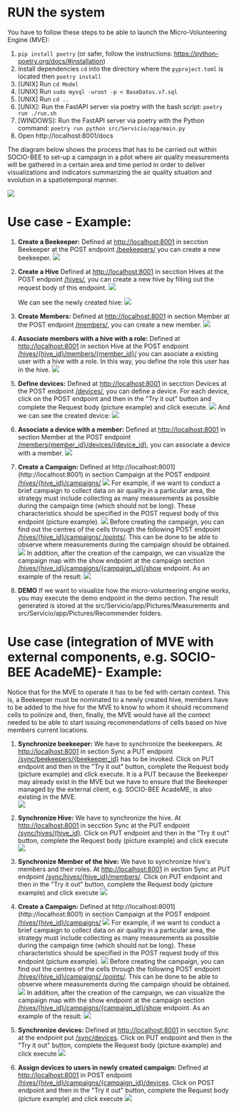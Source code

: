 # RUN the system 

You have to follow these steps to be able to launch the Micro-Volunteering Engine (MVE): 
1. `pip install poetry` (or safer, follow the instructions: https://python-poetry.org/docs/#installation)
2. Install dependencies `cd` into the directory where the `pyproject.toml` is located then `poetry install`
3. [UNIX] Run `cd Model` 
4. [UNIX] Run `sudo mysql -uroot -p < BaseDatos.v7.sql`
5. [UNIX] Run `cd ..`
6. [UNIX]: Run the FastAPI server via poetry with the bash script: `poetry run ./run.sh`
6. [WINDOWS]: Run the FastAPI server via poetry with the Python command: `poetry run python src/Servicio/app/main.py`
7. Open http://localhost:8001/docs 

The diagram below shows the process that has to be carried out within SOCIO-BEE to set-up a campaign in a pilot where air quality measurements will be gathered in a certain area and time period in order to deliver visualizations and indicators summarizing the air quality situation and evolution in a spatiotemporal manner. 

![](./Picture_readme/QueenBeesWorkflow.drawio.png)

# Use case - Example: 

1. **Create a Beekeeper:**  Defined at [http://localhost:8001](http://localhost:8001) in secction Beekeeper at the POST endpoint [/beekeepers/](http://localhost:8001/docs#/BeeKeepers/create_beekeeper_beekeepers__post) you can create a new beekeeper. 
    ![](./Picture_readme/create_beekeeper_real.png)

2. **Create a Hive** Defined at [http://localhost:8001](http://localhost:8001) in secction Hives at the POST endpoint [/hives/](http://localhost:8001/docs#/Hives/create_hive_hives__post), you can create a new hive by filling out the request body of this endpoint. 
    ![](./Picture_readme/Hive_post.PNG)
    
    We can see the newly created hive: 
    ![](./Picture_readme/hive_zaragoza.PNG)

3. **Create Members:** Defined at [http://localhost:8001](http://localhost:8001) in section Member at the POST endpoint [/members/](http://localhost:8001/docs#/Members/create_member_members__post), you can create a new member. 
    ![](./Picture_readme/Member_post.PNG)
    

4. **Associate members with a hive with a role:** Defined at [http://localhost:8001](http://localhost:8001) in section Hive at the POST endpoint [/hives/{hive_id}/members/{member_id}/](http://localhost:8001/docs#/Hives/associate_existing_member_with_a_hive_with_specific_role_hives__hive_id__members__member_id___post) you can asociate a existing user with a hive with a role. In this way, you define the role this user has in the hive. 
![](./Picture_readme/associete_user_with_role.png)

5. **Define devices:**  Defined at [http://localhost:8001](http://localhost:8001) in secction Devices at the POST endpoint [/devices/](http://localhost:8001/docs#/Device), you can define a device. For each device, click on the POST endpoint and then in the "Try it out" button and complete the Request body (picture example) and click execute. 
![](./Picture_readme/Device_post.PNG)
And we can see the created device: 
![](./Picture_readme/Device_result.PNG)

6. **Associate a device with a member:** Defined at [http://localhost:8001](http://localhost:8001) in section Member at the POST endpoint [/members{member_id}/devices/{device_id}](http://localhost:8001/docs#/Members/create_member_device_members_member_id__devices__device_id__post), you can associate a device with a member. 
![](./Picture_readme/device_member.PNG)

7. **Create a Campaign:** Defined at http://localhost:8001](http://localhost:8001) in section Campaign at the POST endpoint [/hives/{hive_id}/campaigns/](http://localhost:8001/docs#/Campaigns/create_campaign_hives__hive_id__campaigns__post)
    ![](./Picture_readme/Campaign_section.PNG)
   For example, if we want to conduct a brief campaign to collect data on air quality in a particular area, the strategy must include collecting as many measurements as possible during the campaign time (which should not be long). These characteristics should be specified in the POST request body of this endpoint (picture example).
    ![](./Picture_readme/Sync/create_campaign.PNG)
    Before creating the campaign, you can find out the centres of the cells through the following POST endpoint    [/hives/{hive_id}/campaigns/
    /points/](http://localhost:8001/docs#/Sync/create_points_of_campaign_points__post). This can be done to be able to observe where measurements during the campaign should be obtained.
    ![](./Picture_readme/Sync/Create_points.png)
    In addition, after the creation of the campaign, we can visualize the campaign map with the show endpoint at the campaign section [/hives/{hive_id}/campaigns/{campaign_id}/show](http://localhost:8001/docs#/Campaigns/show_a_campaign_hives__hive_id__campaigns__campaign_id__show_get) endpoint. As an example of the result: 
    ![](./Picture_readme/Campaign_show.PNG)



8. **DEMO** If we want to visualize how the micro-volunteering engine works, you may execute the demo endpoint in the demo section. The result generated is stored at the src/Servicio/app/Pictures/Measurements and src/Servicio/app/Pictures/Recommender folders. 


# Use case (integration of MVE with external components, e.g. SOCIO-BEE AcadeME)- Example: 

Notice that for the MVE to operate it has to be fed with certain context. This is, a Beekeeper must be nominated to a newly created hive, members have to be added to the hive for the MVE to know to whom it should recommend cells to polinize and, then, finally, the MVE would have all the context needed to be able to start issuing recommendations of cells based on hive members current locations. 

1. **Synchronize beekeeper:** We have to synchronize the beekeepers. 
At [http://localhost:8001](http://localhost:8001) in section Sync a PUT endpoint [/sync/beekeepers/{beekeeper_id}](http://localhost:8001/docs#/Sync/put_a_beekeeper_sync_beekeepers__beekeeper_id__put) has to be invoked. Click on PUT endpoint and then in the "Try it out" button, complete the Request body (picture example) and click execute. It is a PUT because the Beekeeper may already exist in the MVE but we have to ensure that the Beekeeper managed by the external client, e.g. SOCIO-BEE AcadeME, is also existing in the MVE.  
    ![](./Picture_readme/Sync/create_beekeeper.png)

2. **Synchronize Hive:** We have to synchronize the hive. At [http://localhost:8001](http://localhost:8001) in secction Sync at the PUT endpoint  [/sync/hives/{hive_id}](http://localhost:8001/docs#/Sync/update_hive_sync_hives__hive_id__put). 
Click on PUT endpoint and then in the "Try it out" button, complete the Request body (pìcture example) and click execute 
    ![](./Picture_readme/Sync/create_hive.png)


3. **Synchronize Member of the hive:** We have to synchronize hive's members and their roles. At [http://localhost:8001](http://localhost:8001) in section Sync at PUT endpoint  [/sync/hives/{hive_id}/members/](http://localhost:8001/docs#/Sync/update_members_sync_hives__hive_id__members__put). Click on PUT endpoint and then in the "Try it out" button, complete the Request body (pìcture example) and click execute
    ![](./Picture_readme/Sync/sync_hive_members.png)

4. **Create a Campaign:** Defined at http://localhost:8001](http://localhost:8001) in section Campaign at the POST endpoint [/hives/{hive_id}/campaigns/](http://localhost:8001/docs#/Campaigns/create_campaign_hives__hive_id__campaigns__post)
    ![](./Picture_readme/Campaign_section.PNG)
   For example, if we want to conduct a brief campaign to collect data on air quality in a particular area, the strategy must include collecting as many measurements as possible during the campaign time (which should not be long). These characteristics should be specified in the POST request body of this endpoint (picture example).
    ![](./Picture_readme/Sync/create_campaign.PNG)
    Before creating the campaign, you can find out the centres of the cells through the following POST endpoint [/hives/{hive_id}/campaigns/
    /points/](http://localhost:8001/docs#/Sync/create_points_of_campaign_points__post). This can be done to be able to observe where measurements during the campaign should be obtained.
    ![](./Picture_readme/Sync/Create_points.png)
    In addition, after the creation of the campaign, we can visualize the campaign map with the show endpoint at the campaign section [/hives/{hive_id}/campaigns/{campaign_id}/show](http://localhost:8001/docs#/Campaigns/show_a_campaign_hives__hive_id__campaigns__campaign_id__show_get) endpoint. As an example of the result: 
    ![](./Picture_readme/Campaign_show.PNG)


5. **Synchronize devices:** Defined at [http://localhost:8001](http://localhost:8001) in secction Sync at the endpoint put  [/sync/devices](http://localhost:8001/docs#/Sync/update_devices_sync_device_put). Click on PUT endpoint and then in the "Try it out" button, complete the Request body (pìcture example) and click execute 
![](./Picture_readme/Sync/create_devices.PNG)

6. **Assign devices to users in newly created campaign:** Defined at [http://localhost:8001](http://localhost:8001) in POST endpoint [/hives/{hive_id}/campaigns/{campaign_id}/devices](http://localhost:8001/docs#/Sync/post_members_devices_hives__hive_id__campaigns__campaign_id__devices_post). Click on POST endpoint and then in the "Try it out" button, complete the Request body (pìcture example) and click execute 
![](./Picture_readme/Sync/campaignMember.png)
